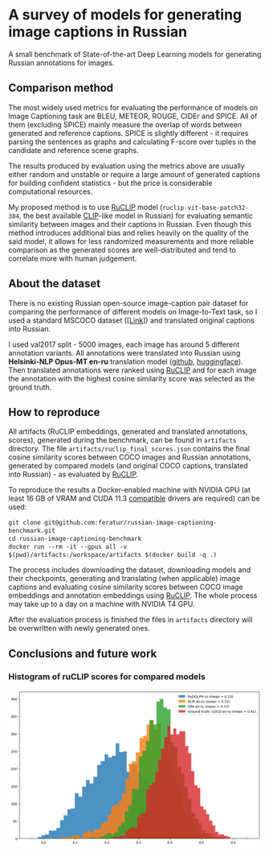 # A survey of models for generating image captions in Russian
A small benchmark of State-of-the-art Deep Learning models for generating Russian annotations for images.

## Comparison method
The most widely used metrics for evaluating the performance of models on Image Captioning task are BLEU, METEOR, ROUGE, CIDEr and SPICE. All of them (excluding SPICE) mainly measure the overlap of words between generated and reference captions. SPICE is slightly different - it requires parsing the sentences as graphs and calculating F-score over tuples in the candidate and reference scene graphs.

The results produced by evaluation using the metrics above are usually either random and unstable or require a large amount of generated captions for building confident statistics - but the price is considerable computational resources.

My proposed method is to use [RuCLIP](https://github.com/ai-forever/ru-clip) model (`ruclip-vit-base-patch32-384`, the best available [CLIP](https://arxiv.org/abs/2103.00020)-like model in Russian) for evaluating semantic similarity between images and their captions in Russian. Even though this method introduces additional bias and relies heavily on the quality of the said model, it allows for less randomized measurements and more reliable comparison as the generated scores are well-distributed and tend to correlate more with human judgement.

## About the dataset
There is no existing Russian open-source image-caption pair dataset for comparing the performance of different models on Image-to-Text task, so I used a standard MSCOCO dataset ([[Link]](https://cocodataset.org/)) and translated original captions into Russian.

I used val2017 split - 5000 images, each image has around 5 different annotation variants. All annotations were translated into Russian using **Helsinki-NLP Opus-MT en-ru** translation model ([github](https://github.com/Helsinki-NLP/Opus-MT), [huggingface](https://huggingface.co/Helsinki-NLP/opus-mt-en-ru)). Then translated annotations were ranked using [RuCLIP](https://github.com/ai-forever/ru-clip) and for each image the annotation with the highest cosine similarity score was selected as the ground truth.

## How to reproduce
All artifacts (RuCLIP embeddings, generated and translated annotations, scores), generated during the benchmark, can be found in `artifacts` directory. The file `artifacts/ruclip_final_scores.json` contains the final cosine similarity scores between COCO images and Russian annotations, generated by compared models (and original COCO captions, translated into Russian) - as evaluated by [RuCLIP](https://github.com/ai-forever/ru-clip).

To reproduce the results a Docker-enabled machine with NVIDIA GPU (at least 16 GB of VRAM and CUDA 11.3 [compatible](https://docs.nvidia.com/deploy/cuda-compatibility/index.html) drivers are required) can be used:
```
git clone git@github.com:feratur/russian-image-captioning-benchmark.git
cd russian-image-captioning-benchmark
docker run --rm -it --gpus all -v $(pwd)/artifacts:/workspace/artifacts $(docker build -q .)
```
The process includes downloading the dataset, downloading models and their checkpoints, generating and translating (when applicable) image captions and evaluating cosine similarity scores between COCO image embeddings and annotation embeddings using [RuCLIP](https://github.com/ai-forever/ru-clip). The whole process may take up to a day on a machine with NVIDIA T4 GPU.

After the evaluation process is finished the files in `artifacts` directory will be overwritten with newly generated ones.

## Conclusions and future work

### Histogram of ruCLIP scores for compared models
![Alt text](artifacts/hist.png?raw=true "Comparison histogram")

